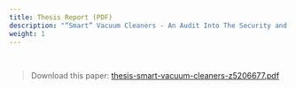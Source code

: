 ```yaml
---
title: Thesis Report (PDF)
description: "“Smart” Vacuum Cleaners - An Audit Into The Security and Integrity of IoT Systems"
weight: 1
---
```


&nbsp;  

> Download this paper: [thesis-smart-vacuum-cleaners-z5206677.pdf](./thesis-smart-vacuum-cleaners-z5206677.pdf)
